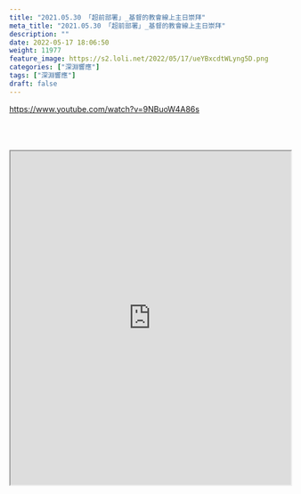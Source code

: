 ```yaml
---
title: "2021.05.30 「超前部署」_基督的教會線上主日崇拜"
meta_title: "2021.05.30 「超前部署」_基督的教會線上主日崇拜"
description: ""
date: 2022-05-17 18:06:50
weight: 11977
feature_image: https://s2.loli.net/2022/05/17/ueYBxcdtWLyng5D.png
categories: ["深淵響應"]
tags: ["深淵響應"]
draft: false
---
```


https://www.youtube.com/watch?v=9NBuoW4A86s<br />
<br />
&nbsp;<br />
<br />
<iframe src="https://drive.google.com/file/d/1g-mQp590RhgMnzVA6q-Uenk-Dx5ANy7B/preview" width="100%" height="600px"></iframe><br />
<br />
&nbsp;
        